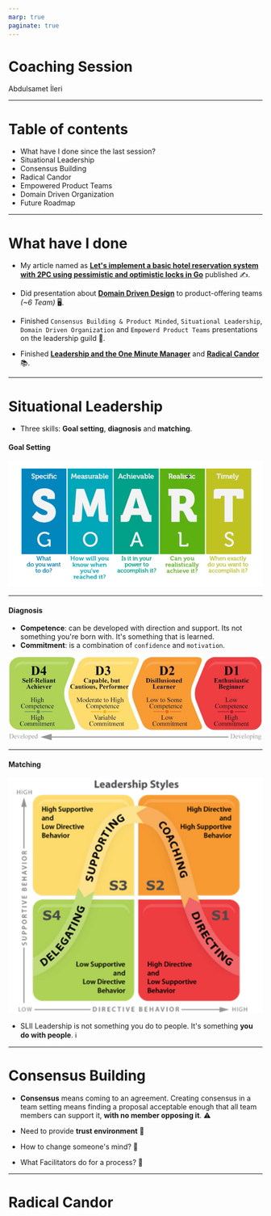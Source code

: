 ```yaml
---
marp: true
paginate: true
---
```


# Coaching Session

Abdulsamet İleri 

---

# Table of contents
- What have I done since the last session?
- Situational Leadership
- Consensus Building
- Radical Candor
- Empowered Product Teams
- Domain Driven Organization
- Future Roadmap

---

# What have I done

- My article named as **[Let's implement a basic hotel reservation system with 2PC using pessimistic and optimistic locks in Go](https://medium.com/stackademic/lets-implement-a-basic-hotel-reservation-system-with-2pc-using-pessimistic-and-optimistic-locks-in-581256d142e8)** published ✍️.

- Did presentation about **[Domain Driven Design](https://github.com/Abdulsametileri/slides/blob/main/domain-driven-design/domain-driven-design.md)** to product-offering teams *(~6 Team)* 🖥️.

- Finished `Consensus Building & Product Minded`, `Situational Leadership`, `Domain Driven Organization` and `Empowerd Product Teams` presentations on the leadership guild 🏫. 

- Finished **[Leadership and the One Minute Manager](https://www.amazon.com/Leadership-Minute-Manager-Updated-Effectiveness/dp/0062309447)** and **[Radical Candor](https://www.amazon.com/Radical-Candor-Kick-Ass-Without-Humanity/dp/1250103509)** 📚.

---

# Situational Leadership

<!--
Buradaki önemli faktör liderliği hedef bazlı gösteririz, kişi bazlı değil. 
-->

- Three skills: **Goal setting**, **diagnosis** and **matching**.
<!--Durumsal Lider olabilmek için 3 tane ögrenilmesi gereken yetenek vardır. -->

#### Goal Setting

![Smart](images/smart.png)

<!--
- Belirli bir hedef olmalı,
- Ölçülebilir bir hedef olmalı,
- Ulaşılabilir bir hedef olmalı
- Realistic veya relavant olmalı yani bu adamın işi ile alakalı olmalı gidipte developerdan 100metreyi 3sn de koşmasını beklemezsin onun görevi koşmak değil, kod yazmak aslında. Bu hedefe ulaşabilmek için relavant’a sahip misin.
- Bir zamanı olmalı.
-->

--- 

#### Diagnosis
<!--Her hedef’n bir development level’ı var. İkinci aşama da bunu belirlemek lazım.-->

- **Competence**: can be developed with direction and support. Its not something you're born with. It's something that is learned.
- **Commitment**: is a combination of `confidence` and `motivation`. 
<!--
Confidence: Herhangi bir direction olmadan, bir taskı iyi yapabilme becerisi
Motivation: Kişinin ilgisi, taskı yapma isteği
-->

![Development Levels](images/development-levels.png)

<!--
D1: yetkinliğin yok yeterli skill’in yok ama yapabileceğine inanıyorsun. Hevesli bir junior, işe yeni başlamış biri aslında.
D1 kesinlikle yeteneği potansiyeli yok demek değil. Bu kişinin potensiyeli var high-performer olacak fakat şu an için tecrübesi eksik


D2: Biraz yetkinliği var fakat biraz motivasyonu vs. düşük.  

D3: Self direction’u var siz yönlendirmesiniz bile. Motivasyonu çok değişken bügün iyi bügün kötü, Konudan konuya hâli değişiyor. Bazı zamanlar çekingen. Variable commitment bu yani.

D4: Oldum ben adamıdır. Yetkinliğim ve bağlılığım var. Benimle hiç uğraşmana gerek yok işi ver, git.

Rollere göre D1,D4 belirleyemeyiz. Senior D1, Junior D4.
-->

--- 

#### Matching

![Matching](images/matching.png)

<!-- 
Arttış ve azalış bakımından 2 dimension’da inceliyoruz. Directive Behavior ve Supportive Behaviour.

Directing: Sen bunu yap, bunu burdan al yani bu adamı mikromanage ediyo ve kararları çoğu liderin kendi alıyor direktif veriyor. Adam düşünmüyor, yapıyor. Mesela D1 Junior yapabiliriz. Yetkinliği kazandırmak demek neyi nasıl yapacağını göstererek yapabiliriz.

Coaching: Kişinin düşmüş motivasyonu tekrar ayağa kaldırılıyor, gazlanıyor. Kişiyi çözüm aşamasına dahil ediyoruz karar vermeye vs. Fakat final decision’u yine leader veriyor.

Supporting: Artık sadece motivasyonu yükseltiyoruz çünkü competence var. Neyi nasıl yapacağını biliyor. Motivasyon olarak desteklenmeye ihtiyacı var. Mesela problem esnasında open-minded sorular soruyoruz.

Delegating: İş ver yapıyor zaten. 

D1 e S1, D2 ye S3, D3 e S3, D4 e S4 uygulamak gerekir.

Gidip D4 adamı S1 uygularsan o adam kaldıramaz işten çıkar.

Bir kişinin development leveli değişken bir kere verdin hep öyle liderlik yapmayacaksın. Değiştikçe sen de lider olarak değişmelisin
 -->

 - SLII Leadership is not something you do to people. It's something **you do with people**. ℹ️

--- 

# Consensus Building

- **Consensus** means coming to an agreement. Creating consensus in a team setting means finding a proposal acceptable enough that all team members can support it, **with no member opposing it**. ⚠️
<!--
Consensus oy çokluğu demek değildir, oy birliği demektir.

Consensus building’in en önemli faydalarından biri: kararda kişinin de görüşü alındığında ve kararda onun da katkısı olduğunda o kişinin commitment’i daha da artıyor.
-->

- Need to provide **trust environment** 🤝
<!--Son madde kritik ortada bir güven ortamı fikir beyan etmede çekingenlik olmaması gerekiyor. Mesela insanlar yeterli güveni hissetmediği zaman sessiz kalmayı tercih edebilir. -->

- How to change someone's mind? 🤔
<!-- 
Başkalarının fikrini siz değiştiremezsiniz, insanlar kendi fikirlerini ancak kendileri değiştirebilirler.

Alternatifleri konuşurken daima Pros dan başlayalım, cons’dan başlamayalım sebebi ise insan psikolojisi.
-->

- What Facilitators do for a process? 🤔

<!--
Varsayma!
Özel konuşulan şeyleri toplum içinde paylaşmayın.

Dikte etmeyin, bırakın ekip karar alsın.

Kimsenin psikologu değilsiniz. Adam karısıyla kavga edip vs. gelmiştir o anda yapabileceğiniz bir şey yok.

Tutamayacağınız sözler vermeyin.

Agreement’e zorlamayın.!!
-->

---

# Radical Candor